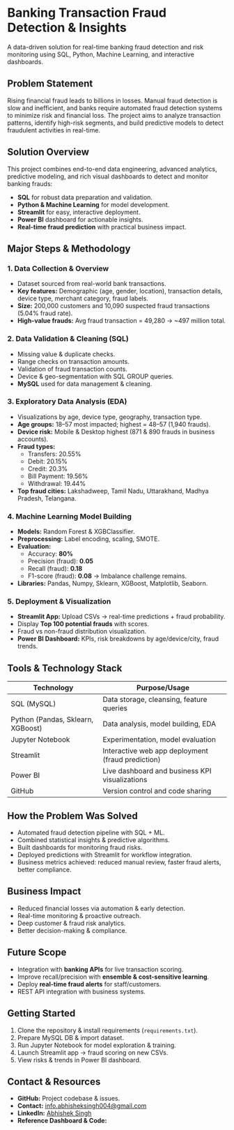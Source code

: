 # Banking Transaction Fraud Detection & Insights

A data-driven solution for real-time banking fraud detection and risk monitoring using SQL, Python, Machine Learning, and interactive dashboards.

## Problem Statement
Rising financial fraud leads to billions in losses. Manual fraud detection is slow and inefficient, and banks require automated fraud detection systems to minimize risk and financial loss. The project aims to analyze transaction patterns, identify high-risk segments, and build predictive models to detect fraudulent activities in real-time.

## Solution Overview
This project combines end-to-end data engineering, advanced analytics, predictive modeling, and rich visual dashboards to detect and monitor banking frauds:

- **SQL** for robust data preparation and validation.  
- **Python & Machine Learning** for model development.  
- **Streamlit** for easy, interactive deployment.  
- **Power BI** dashboard for actionable insights.  
- **Real-time fraud prediction** with practical business impact.  

## Major Steps & Methodology

### 1. Data Collection & Overview
- Dataset sourced from real-world bank transactions.  
- **Key features:** Demographic (age, gender, location), transaction details, device type, merchant category, fraud labels.  
- **Size:** 200,000 customers and 10,090 suspected fraud transactions (5.04% fraud rate).  
- **High-value frauds:** Avg fraud transaction = 49,280 → ~497 million total.  

### 2. Data Validation & Cleaning (SQL)
- Missing value & duplicate checks.  
- Range checks on transaction amounts.  
- Validation of fraud transaction counts.  
- Device & geo-segmentation with SQL GROUP queries.  
- **MySQL** used for data management & cleaning.  

### 3. Exploratory Data Analysis (EDA)
- Visualizations by age, device type, geography, transaction type.  
- **Age groups:** 18–57 most impacted; highest = 48–57 (1,940 frauds).  
- **Device risk:** Mobile & Desktop highest (871 & 890 frauds in business accounts).  
- **Fraud types:**  
  - Transfers: 20.55%  
  - Debit: 20.15%  
  - Credit: 20.3%  
  - Bill Payment: 19.56%  
  - Withdrawal: 19.44%  
- **Top fraud cities:** Lakshadweep, Tamil Nadu, Uttarakhand, Madhya Pradesh, Telangana.  

### 4. Machine Learning Model Building
- **Models:** Random Forest & XGBClassifier.  
- **Preprocessing:** Label encoding, scaling, SMOTE.  
- **Evaluation:**  
  - Accuracy: **80%**  
  - Precision (fraud): **0.05**  
  - Recall (fraud): **0.18**  
  - F1-score (fraud): **0.08** → Imbalance challenge remains.  
- **Libraries:** Pandas, Numpy, Sklearn, XGBoost, Matplotlib, Seaborn.  

### 5. Deployment & Visualization
- **Streamlit App:** Upload CSVs → real-time predictions + fraud probability.  
- Display **Top 100 potential frauds** with scores.  
- Fraud vs non-fraud distribution visualization.  
- **Power BI Dashboard:** KPIs, risk breakdowns by age/device/city, fraud trends.  

## Tools & Technology Stack

| Technology | Purpose/Usage |
|------------|---------------|
| SQL (MySQL) | Data storage, cleansing, feature queries |
| Python (Pandas, Sklearn, XGBoost) | Data analysis, model building, EDA |
| Jupyter Notebook | Experimentation, model evaluation |
| Streamlit | Interactive web app deployment (fraud prediction) |
| Power BI | Live dashboard and business KPI visualizations |
| GitHub | Version control and code sharing |

## How the Problem Was Solved
- Automated fraud detection pipeline with SQL + ML.  
- Combined statistical insights & predictive algorithms.  
- Built dashboards for monitoring fraud risks.  
- Deployed predictions with Streamlit for workflow integration.  
- Business metrics achieved: reduced manual review, faster fraud alerts, better compliance.  

## Business Impact
- Reduced financial losses via automation & early detection.  
- Real-time monitoring & proactive outreach.  
- Deep customer & fraud risk analytics.  
- Better decision-making & compliance.  

## Future Scope
- Integration with **banking APIs** for live transaction scoring.  
- Improve recall/precision with **ensemble & cost-sensitive learning**.  
- Deploy **real-time fraud alerts** for staff/customers.  
- REST API integration with business systems.  

## Getting Started
1. Clone the repository & install requirements (`requirements.txt`).  
2. Prepare MySQL DB & import dataset.  
3. Run Jupyter Notebook for model exploration & training.  
4. Launch Streamlit app → fraud scoring on new CSVs.  
5. View risks & trends in Power BI dashboard.  

## Contact & Resources
- **GitHub:** Project codebase & issues.  
- **Contact:** info.abhisheksingh004@gmail.com  
- **LinkedIn:** [Abhishek Singh](https://www.linkedin.com/in/abhishek-singh-50506329a/)  
- **Reference Dashboard & Code:**  

